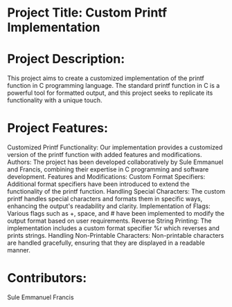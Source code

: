 # Project Title: Custom Printf Implementation

# Project Description:
This project aims to create a customized implementation of the printf function in C programming language. The standard printf function in C is a powerful tool for formatted output, and this project seeks to replicate its functionality with a unique touch.

# Project Features:
Customized Printf Functionality: Our implementation provides a customized version of the printf function with added features and modifications.
Authors: The project has been developed collaboratively by Sule Emmanuel and Francis, combining their expertise in C programming and software development.
Features and Modifications:
Custom Format Specifiers: Additional format specifiers have been introduced to extend the functionality of the printf function.
Handling Special Characters: The custom printf handles special characters and formats them in specific ways, enhancing the output's readability and clarity.
Implementation of Flags: Various flags such as +, space, and # have been implemented to modify the output format based on user requirements.
Reverse String Printing: The implementation includes a custom format specifier %r which reverses and prints strings.
Handling Non-Printable Characters: Non-printable characters are handled gracefully, ensuring that they are displayed in a readable manner.

# Contributors:
Sule Emmanuel
Francis